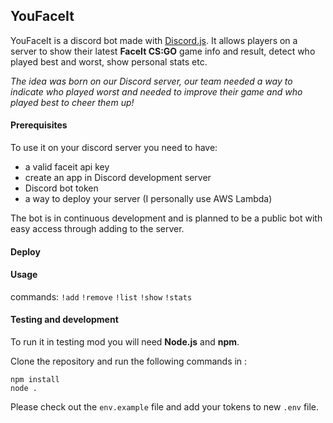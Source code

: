## YouFaceIt

YouFaceIt is a discord bot made with [Discord.js](https://discord.js.org/).
It allows players on a server to show their latest **FaceIt CS:GO** game info and result, detect who played best and worst, show personal stats etc.

_The idea was born on our Discord server, our team needed a way to indicate who played worst and needed to improve their game and who played best to cheer them up!_

#### Prerequisites

To use it on your discord server you need to have:

- a valid faceit api key
- create an app in Discord development server
- Discord bot token
- a way to deploy your server (I personally use AWS Lambda)

The bot is in continuous development and is planned to be a public bot with easy access through adding to the server.

#### Deploy

#### Usage

commands:
`!add`
`!remove`
`!list`
`!show`
`!stats`

#### Testing and development

To run it in testing mod you will need **Node.js** and **npm**.

Clone the repository and run the following commands in :

```
npm install
node .
```

Please check out the `env.example` file and add your tokens to new `.env` file.
